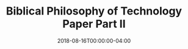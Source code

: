 ---
title: "Biblical Philosophy of Technology Paper Part II"
date: 2018-08-16T00:00:00-04:00
draft: true
---